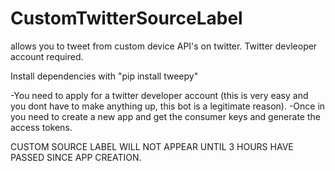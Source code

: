 # CustomTwitterSourceLabel
allows you to tweet from custom device API's on twitter. Twitter devleoper account required.

Install dependencies with "pip install tweepy"

-You need to apply for a twitter developer account (this is very easy and you dont have to make anything up, this bot is a legitimate reason).
-Once in you need to create a new app and get the consumer keys and generate the access tokens.

CUSTOM SOURCE LABEL WILL NOT APPEAR UNTIL 3 HOURS HAVE PASSED SINCE APP CREATION.
